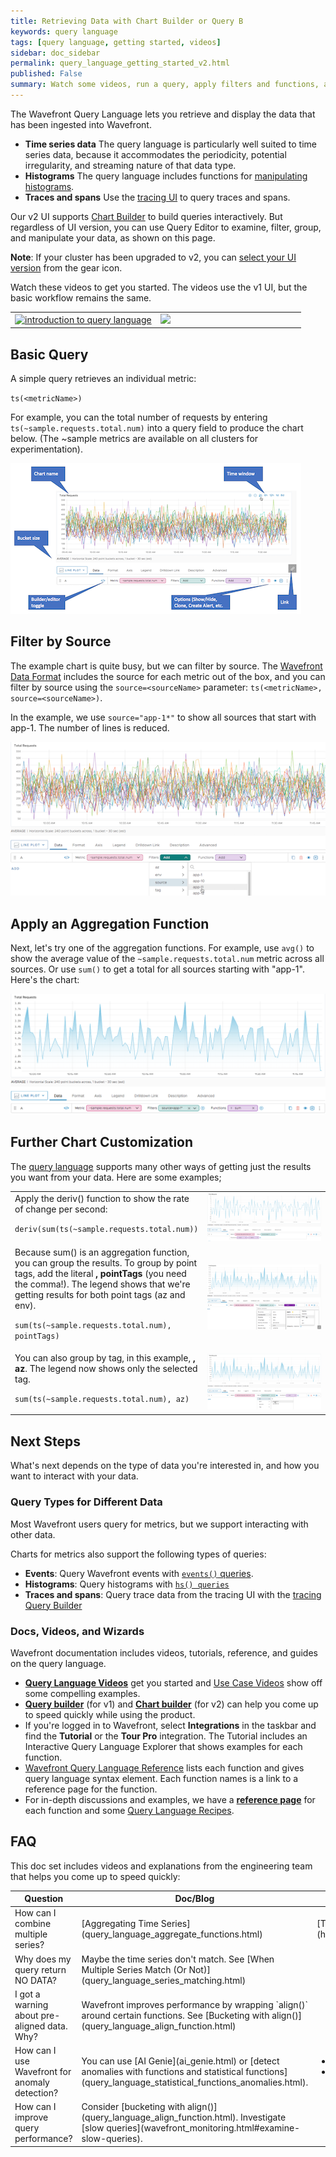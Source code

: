```yaml
---
title: Retrieving Data with Chart Builder or Query B
keywords: query language
tags: [query language, getting started, videos]
sidebar: doc_sidebar
permalink: query_language_getting_started_v2.html
published: False
summary: Watch some videos, run a query, apply filters and functions, and more.
---
```

The Wavefront Query Language lets you retrieve and display the data that has been ingested into Wavefront.
* **Time series data** The query language is particularly well suited to time series data, because it accommodates the periodicity, potential irregularity, and streaming nature of that data type.
* **Histograms** The query language includes functions for [manipulating histograms](query_language_reference.html#histogram-functions).
* **Traces and spans** Use the [tracing UI](tracing_ui_overview.html) to query traces and spans.

Our v2 UI supports [Chart Builder](chart_builder.html) to build queries interactively. But regardless of UI version, you can use Query Editor to examine, filter, group, and manipulate your data, as shown on this page.

**Note**: If your cluster has been upgraded to v2, you can [select your UI version](users_account_managing.html#switch-between-ui-versions) from the gear icon.

Watch these videos to get you started. The videos use the v1 UI, but the basic workflow remains the same.

<table style="width: 100%;">
<tbody>
<tr><td width="50%"><a href="https://vmwarelearningzone.vmware.com/oltpublish/site/openlearn.do?dispatch=previewLesson&id=60b992dc-dc7a-11e7-a6ac-0cc47a352510&inner=true&player2=true"><img src="/images/v_ql_intro.png" alt="introduction to query language"/></a></td>
<td width="50%"><a href="https://vmwarelearningzone.vmware.com/oltpublish/site/openlearn.do?dispatch=previewLesson&id=61f9391c-dc7a-11e7-a6ac-0cc47a352510&inner=true&player2=true"><img src="/images/v_ql_basics.png"/></a></td></tr>
</tbody>
</table>

## Basic Query

A simple query retrieves an individual metric:

`ts(<metricName>)`

For example, you can the total number of requests by entering `ts(~sample.requests.total.num)` into a query field to produce the chart below. (The ~sample metrics are available on all clusters for experimentation).

![base query](images/v2_quickstart_simple.png)


## Filter by Source

The example chart is quite busy, but we can filter by source. The [Wavefront Data Format](wavefront_data_format.html) includes the source for each metric out of the box, and you can filter by source using the `source=<sourceName>` parameter: `ts(<metricName>, source=<sourceName>)`.

In the example, we use `source="app-1*"` to show all sources that start with app-1. The number of lines is reduced.

![filtered query](images/v2_quickstart_filtered.png)

## Apply an Aggregation Function

Next, let's try one of the aggregation functions. For example, use `avg()` to show the average value of the `~sample.requests.total.num` metric across all sources. Or use `sum()` to get a total for all sources starting with "app-1". Here's the chart:

![summed query](images/v2_quickstart_sum.png)

## Further Chart Customization

The [query language](query_language_reference.html) supports many other ways of getting just the results you want from your data. Here are some examples;

<table style="width: 100%;">
<tbody>
<tr>
<td width="40%">
Apply the deriv() function to show the rate of change per second:
<p><code>deriv(sum(ts(~sample.requests.total.num))</code></p> </td>
<td width="60%"><img src="/images/v2_quickstart_deriv.png" alt="create dashboard"></td>
</tr>
<tr>
<td width="40%">
Because sum() is an aggregation function, you can group the results. To group by point tags, add the literal <strong>, pointTags</strong> (you need the comma!). The legend shows that we're getting results for both point tags (az and env).

<p><code>sum(ts(~sample.requests.total.num), pointTags)</code></p> </td>
<td width="60%"><img src="/images/v2_quickstart_pointTags.png" alt="group by point tags"></td>
</tr>
<tr>
<td width="40%">
You can also group by tag, in this example, <strong>, az</strong>. The legend now shows only the selected tag.
<p><code>sum(ts(~sample.requests.total.num), az)</code></p> </td>
<td width="60%"><img src="/images/v2_quickstart_tag.png" alt="group by tag"></td>
</tr>
</tbody>
</table>


## Next Steps

What's next depends on the type of data you're interested in, and how you want to interact with your data.

### Query Types for Different Data

Most Wavefront users query for metrics, but we support interacting with other data.

Charts for metrics also support the following types of queries:
* **Events**: Query Wavefront events with [`events()` queries](query_language_reference.html#event-functions).
* **Histograms**: Query histograms with [`hs() queries`](visualize_histograms#querying-histogram-metrics)
* **Traces and spans**: Query trace data from the tracing UI with the [tracing Query Builder](trace_data_query.html)

### Docs, Videos, and Wizards

Wavefront documentation includes videos, tutorials, reference, and guides on the query language.

- **[Query Language Videos](videos_query_language.html)** get you started and [Use Case Videos](wavefront_use_cases.html) show off some compelling examples.
- **[Query builder](query_language_query_builder.html)** (for v1) and **[Chart builder](chart_builder.html)** (for v2) can help you come up to speed quickly while using the product.
- If you're logged in to Wavefront, select **Integrations** in the taskbar and find the **Tutorial** or the **Tour Pro** integration. The Tutorial includes an Interactive Query Language Explorer that shows examples for each function.
- [Wavefront Query Language Reference](query_language_reference.html) lists each function and gives query language syntax element. Each function names is a link to a reference page for the function.
- For in-depth discussions and examples, we have a **[reference page](label_query%20language.html)** for each function and some [Query Language Recipes](query_language_recipes.html).

## FAQ

This doc set includes videos and explanations from the engineering team that helps you come up to speed quickly:

<table style="width: 100%;">
<tbody>
<thead>
<tr><th width="40%">Question</th><th width="30%">Doc/Blog</th><th width="30%">Video</th></tr>
</thead>
<tr>
<td>How can I combine multiple series?</td>
<td markdown="span">[Aggregating Time Series](query_language_aggregate_functions.html) </td>
<td markdown="span">[Time Series and Interpolation](https://youtu.be/9LnDszVrJs4) </td></tr>
<tr>
<td>Why does my query return NO DATA?</td>
<td markdown="span">Maybe the time series don't match. See [When Multiple Series Match (Or Not)](query_language_series_matching.html) </td>
<td> </td></tr>
<tr>
<td>I got a warning about pre-aligned data. Why? </td>
<td markdown="span">Wavefront improves performance by wrapping `align()` around certain functions. See [Bucketing with align()](query_language_align_function.html) </td>
<td> </td></tr>
<tr>
<td>How can I use Wavefront for anomaly detection?</td>
<td markdown="span">You can use [AI Genie](ai_genie.html) or [detect anomalies with functions and statistical functions](query_language_statistical_functions_anomalies.html). </td>
<td><ul><li><a href="https://youtu.be/XiSkNETTfCI">AI Genie Anomaly Detection</a></li>
<li><a href="https://youtu.be/I-Z9d94Zi7Y">Anomaly Detection with Functions</a></li></ul> </td></tr>
<tr>
<td>How can I improve query performance?</td>
<td markdown="span">Consider [bucketing with align()](query_language_align_function.html).
Investigate [slow queries](wavefront_monitoring.html#examine-slow-queries).</td> <td> </td></tr>

</tbody>
</table>

<!---
<tr>
<td>How do time windows work?</td>
<td markdown=span>Wavefront supports [moving time window functions](). </a>.
Investigate <a href="https://docs.wavefront.com/dashboards_slow_queries.html">slow queries</a>.</td><td> </td></tr>
<tr>
<td>How do I calculate the moving averate over a set of time (e.g. 24 hours)?</td>
<td markdown=span>Use a moving time window function. See [Calculating Continuous Aggregation with Moving Window Functions](query_language_windows_trends.html#calculating-continuous-aggregation-with-moving-window-functions).</td><td> </td></tr>
<tr>
<td>How do I calculate over a specified of time (e.g. daily average)?</td>
<td markdown=span>Use a tumbling time window. See [Tumbling Windows Examples](query_language_windows_trends.html#tumbling-window-examples).</td><td> </td></tr>
--->
